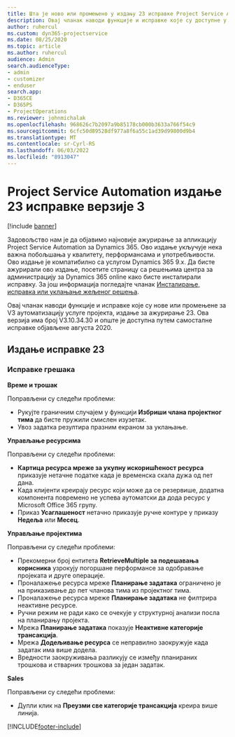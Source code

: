 ```yaml
---
title: Шта је ново или промењено у издању 23 исправке Project Service Automation верзије 3
description: Овај чланак наводи функције и исправке које су доступне у оквиру исправке за аутоматизацију услуге пројекта Релеасе 23, V3.
author: ruhercul
ms.custom: dyn365-projectservice
ms.date: 08/25/2020
ms.topic: article
ms.author: ruhercul
audience: Admin
search.audienceType:
- admin
- customizer
- enduser
search.app:
- D365CE
- D365PS
- ProjectOperations
ms.reviewer: johnmichalak
ms.openlocfilehash: 968626c7b2097a9b85178cb000b3633a766f54c9
ms.sourcegitcommit: 6cfc50d89528df977a8f6a55c1ad39d99800d9b4
ms.translationtype: MT
ms.contentlocale: sr-Cyrl-RS
ms.lasthandoff: 06/03/2022
ms.locfileid: "8913047"
---
```

# <a name="project-service-automation-update-release-23-v3"></a>Project Service Automation издање 23 исправке верзије 3

[!include [banner](../includes/psa-now-project-operations.md)]

Задовољство нам је да објавимо најновије ажурирање за апликацију Project Service Automation за Dynamics 365. Ово издање укључује нека важна побољшања у квалитету, перформансама и употребљивости. Ово издање је компатибилно са услугом Dynamics 365 9.x. Да бисте ажурирали ово издање, посетите страницу са решењима центра за администрацију за Dynamics 365 online како бисте инсталирали исправку. За још информација погледајте чланак [Инсталирање, исправка или уклањање жељеног решења](/power-platform/admin/install-remove-preferred-solution).

Овај чланак наводи функције и исправке које су нове или промењене за V3 аутоматизацију услуге пројекта, издање за ажурирање 23. Ова верзија има број V3.10.34.30 и опште је доступна путем самосталне исправке објављене августа 2020.

## <a name="update-release-23"></a>Издање исправке 23

### <a name="bug-fixes"></a>Исправке грешака

**Време и трошак**

Поправљени су следећи проблеми:
- Рукујте граничним случајем у функцији **Избриши члана пројектног тима** да бисте пружили смислен изузетак.
- Увоз задатка резултира празним екраном за уклањање.

**Управљање ресурсима**

Поправљени су следећи проблеми:

- **Картица ресурса мреже за укупну искоришћеност ресурса** приказује нетачне податке када је временска скала дужа од пет дана.
- Када клијенти креирају ресурс који може да се резервише, додатна компонента повремено не успева аутоматски да дода ресурс у Microsoft Office 365 групу.
- Приказ **Усаглашеност** нетачно приказује ручне контуре у приказу **Недеља** или **Месец**.

**Управљање пројектима**

Поправљени су следећи проблеми:

- Прекомерни број ентитета **RetrieveMultiple за подешавања корисника** узрокују погоршане перформансе за одобравање пројеката и друге операције.
- Проналажење ресурса мреже **Планирање задатака** ограничено је на приказивање до пет чланова тима из пројектног тима. 
- Проналажење ресурса мреже **Планирање задатака** не филтрира неактивне ресурсе.
- Ручни режим не ради како се очекује у структурној анализи посла на планирању пројекта.
- Мрежа **Планирање задатака** показује **Неактивне категорије трансакција**.
- Мрежа **Додељивање ресурса** се неправилно заокружује када задатак има више додела.
- Вредности заокруживања разликују се између планираних трошкова и стварних трошкова за један задатак.

**Sales**

Поправљени су следећи проблеми:

- Дупли клик на **Преузми све категорије трансакција** креира више линија.


[!INCLUDE[footer-include](../includes/footer-banner.md)]

